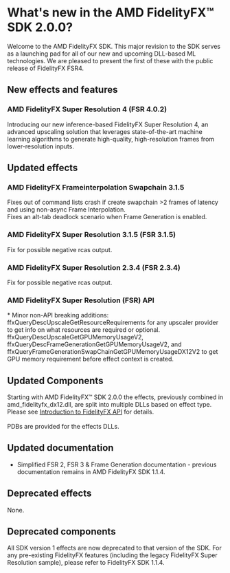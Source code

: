 <!-- @page page_whats-new_index AMD FidelityFX SDK: What's new in FidelityFX SDK 2.0.0 -->

<h1>What's new in the AMD FidelityFX™ SDK 2.0.0?</h1>

Welcome to the AMD FidelityFX SDK. This major revision to the SDK serves as a launching pad for all of our new and upcoming DLL-based ML technologies. We are pleased to present the first of these with the public release of FidelityFX FSR4.

<h2>New effects and features</h2>

<h3>AMD FidelityFX Super Resolution 4 (FSR 4.0.2)</h3>
Introducing our new inference-based FidelityFX Super Resolution 4, an advanced upscaling solution that leverages state-of-the-art machine learning algorithms to generate high-quality, high-resolution frames from lower-resolution inputs.

<h2>Updated effects</h2>

<h3>AMD FidelityFX Frameinterpolation Swapchain 3.1.5</h3>
Fixes out of command lists crash if create swapchain >2 frames of latency and using non-async Frame Interpolation.<br/>
Fixes an alt-tab deadlock scenario when Frame Generation is enabled.<br/>

<h3>AMD FidelityFX Super Resolution 3.1.5 (FSR 3.1.5)</h3>
Fix for possible negative rcas output.<br/>

<h3>AMD FidelityFX Super Resolution 2.3.4 (FSR 2.3.4)</h3>
Fix for possible negative rcas output.<br/>

<h3>AMD FidelityFX Super Resolution (FSR) API</h3>
* Minor non-API breaking additions:<br/>
ffxQueryDescUpscaleGetResourceRequirements for any upscaler provider to get info on what resources are required or optional. <br/>
ffxQueryDescUpscaleGetGPUMemoryUsageV2, ffxQueryDescFrameGenerationGetGPUMemoryUsageV2, and ffxQueryFrameGenerationSwapChainGetGPUMemoryUsageDX12V2 to get GPU memory requirement before effect context is created.<br/>

<h2>Updated Components</h2>

Starting with AMD FidelityFX™ SDK 2.0.0 the effects, previously combined in amd_fidelityfx_dx12.dll, are split into multiple DLLs based on effect type. Please see [Introduction to FidelityFX API](../getting-started/ffx-api.md#dlls-structure) for details.
<br/>
<br/>
PDBs are provided for the effects DLLs.

<h2>Updated documentation</h2>

* Simplified FSR 2, FSR 3 & Frame Generation documentation - previous documentation remains in AMD FidelityFX SDK 1.1.4.

<h2>Deprecated effects</h2>

None.

<h2>Deprecated components</h2>

All SDK version 1 effects are now deprecated to that version of the SDK. 
For any pre-existing FidelityFX features (including the legacy FidelityFX Super Resolution sample), please refer to FidelityFX SDK 1.1.4.

<!-- - @subpage page_whats-new_index_2_0_0 "AMD FidelityFX SDK: What's new in FidelityFX SDK 2.0.0" -->